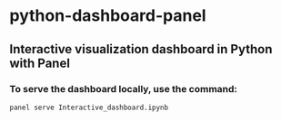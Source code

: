 # python-dashboard-panel
## Interactive visualization dashboard in Python with Panel
### To serve the dashboard locally, use the command:
```
panel serve Interactive_dashboard.ipynb

